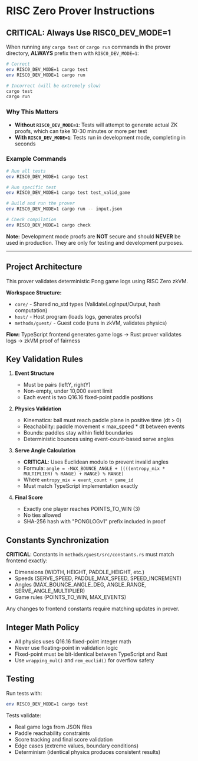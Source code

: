 # RISC Zero Prover Instructions

## CRITICAL: Always Use RISC0_DEV_MODE=1

When running any `cargo test` or `cargo run` commands in the prover directory, **ALWAYS** prefix them with `RISC0_DEV_MODE=1`:

```bash
# Correct
env RISC0_DEV_MODE=1 cargo test
env RISC0_DEV_MODE=1 cargo run

# Incorrect (will be extremely slow)
cargo test
cargo run
```

### Why This Matters

- **Without `RISC0_DEV_MODE=1`**: Tests will attempt to generate actual ZK proofs, which can take 10-30 minutes or more per test
- **With `RISC0_DEV_MODE=1`**: Tests run in development mode, completing in seconds

### Example Commands

```bash
# Run all tests
env RISC0_DEV_MODE=1 cargo test

# Run specific test
env RISC0_DEV_MODE=1 cargo test test_valid_game

# Build and run the prover
env RISC0_DEV_MODE=1 cargo run -- input.json

# Check compilation
env RISC0_DEV_MODE=1 cargo check
```

**Note:** Development mode proofs are **NOT** secure and should **NEVER** be used in production. They are only for testing and development purposes.

---

## Project Architecture

This prover validates deterministic Pong game logs using RISC Zero zkVM.

**Workspace Structure:**
- `core/` - Shared no_std types (ValidateLogInput/Output, hash computation)
- `host/` - Host program (loads logs, generates proofs)
- `methods/guest/` - Guest code (runs in zkVM, validates physics)

**Flow:** TypeScript frontend generates game logs → Rust prover validates logs → zkVM proof of fairness

## Key Validation Rules

1. **Event Structure**
   - Must be pairs (leftY, rightY)
   - Non-empty, under 10,000 event limit
   - Each event is two Q16.16 fixed-point paddle positions

2. **Physics Validation**
   - Kinematics: ball must reach paddle plane in positive time (dt > 0)
   - Reachability: paddle movement ≤ max_speed * dt between events
   - Bounds: paddles stay within field boundaries
   - Deterministic bounces using event-count-based serve angles

3. **Serve Angle Calculation**
   - **CRITICAL**: Uses Euclidean modulo to prevent invalid angles
   - Formula: `angle = -MAX_BOUNCE_ANGLE + ((((entropy_mix * MULTIPLIER) % RANGE) + RANGE) % RANGE)`
   - Where `entropy_mix = event_count + game_id`
   - Must match TypeScript implementation exactly

4. **Final Score**
   - Exactly one player reaches POINTS_TO_WIN (3)
   - No ties allowed
   - SHA-256 hash with "PONGLOGv1" prefix included in proof

## Constants Synchronization

**CRITICAL**: Constants in `methods/guest/src/constants.rs` must match frontend exactly:
- Dimensions (WIDTH, HEIGHT, PADDLE_HEIGHT, etc.)
- Speeds (SERVE_SPEED, PADDLE_MAX_SPEED, SPEED_INCREMENT)
- Angles (MAX_BOUNCE_ANGLE_DEG, ANGLE_RANGE, SERVE_ANGLE_MULTIPLIER)
- Game rules (POINTS_TO_WIN, MAX_EVENTS)

Any changes to frontend constants require matching updates in prover.

## Integer Math Policy

- All physics uses Q16.16 fixed-point integer math
- Never use floating-point in validation logic
- Fixed-point must be bit-identical between TypeScript and Rust
- Use `wrapping_mul()` and `rem_euclid()` for overflow safety

## Testing

Run tests with:
```bash
env RISC0_DEV_MODE=1 cargo test
```

Tests validate:
- Real game logs from JSON files
- Paddle reachability constraints
- Score tracking and final score validation
- Edge cases (extreme values, boundary conditions)
- Determinism (identical physics produces consistent results)
